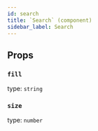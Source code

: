 ```yaml
---
id: search
title: `Search` (component)
sidebar_label: Search
---
```



Props
-----

### `fill`

type: `string`


### `size`

type: `number`

